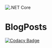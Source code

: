 ![.NET Core](https://github.com/ValhallaTech/BlogPosts/workflows/.NET%20Core/badge.svg?branch=main)

# BlogPosts

[![Codacy Badge](https://api.codacy.com/project/badge/Grade/e0cc73d2e5ac4facaf326a2c77c078d6)](https://app.codacy.com/gh/ValhallaTech/Bragi-BlogPoster?utm_source=github.com&utm_medium=referral&utm_content=ValhallaTech/Bragi-BlogPoster&utm_campaign=Badge_Grade_Settings)

 
